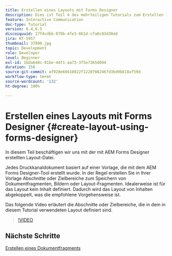 ```yaml
---
title: Erstellen eines Layouts mit Forms Designer
description: Dies ist Teil 4 des mehrteiligen Tutorials zum Erstellen Ihres ersten Dokuments zur interaktiven Kommunikation für den Druckkanal. In diesem Teil beschäftigen wir uns mit der mit AEM Forms Designer erstellten Layout-Datei.
feature: Interactive Communication
doc-type: Tutorial
version: 6.4,6.5
discoiquuid: 17f4cdbb-079b-4fe3-861d-cfa0c03d30dd
jira: KT-5957
thumbnail: 37890.jpg
topic: Development
role: Developer
level: Beginner
exl-id: 1bda648c-01be-44f1-aa73-3f5e7365d094
duration: 156
source-git-commit: af928e60410022f12207082467d3bd9b818af59d
workflow-type: tm+mt
source-wordcount: '132'
ht-degree: 100%

---
```


# Erstellen eines Layouts mit Forms Designer {#create-layout-using-forms-designer}

In diesem Teil beschäftigen wir uns mit der mit AEM Forms Designer erstellten Layout-Datei.

Jedes Druckkanaldokument basiert auf einer Vorlage, die mit dem AEM Forms Designer-Tool erstellt wurde. In der Regel erstellen Sie in Ihrer Vorlage Abschnitte oder Zielbereiche zum Speichern von Dokumentfragmenten, Bildern oder Layout-Fragmenten. Idealerweise ist für das Layout kein Inhalt definiert. Dadurch wird das Layout von Inhalten abgekoppelt, was die empfohlene Vorgehensweise ist.

Das folgende Video erläutert die Abschnitte oder Zielbereiche, die in dem in diesem Tutorial verwendeten Layout definiert sind.

>[!VIDEO](https://video.tv.adobe.com/v/37890?quality=12&learn=on)

## Nächste Schritte

[Erstellen eines Dokumentfragments](./create-document-fragment.md)
